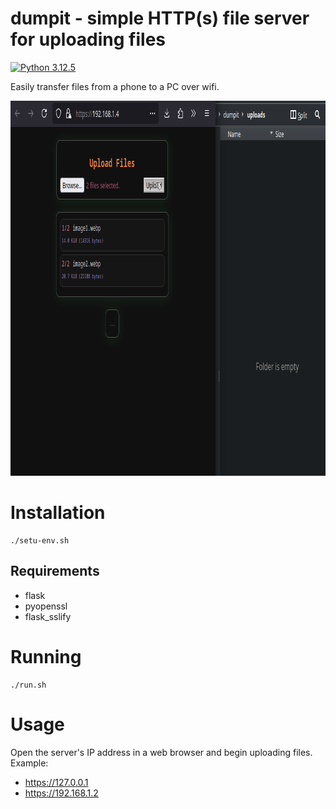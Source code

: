 # dumpit - simple HTTP(s) file server for uploading files

[![Python 3.12.5](https://img.shields.io/badge/Python-3.12.5-yellow.svg)](http://www.python.org/download/)

Easily transfer files from a phone to a PC over wifi.

<img src="preview/preview.gif" width="900" height="600">

# Installation
```
./setu-env.sh
```

## Requirements
* flask
* pyopenssl
* flask_sslify

# Running
```
./run.sh
```

# Usage
Open the server's IP address in a web browser and begin uploading files.
<br>
Example:
* https://127.0.0.1
* https://192.168.1.2


